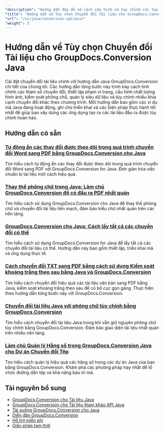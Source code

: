 ```yaml
---
"description": "Hướng dẫn đầy đủ về cách cấu hình và tùy chỉnh các tùy chọn và tham số chuyển đổi tài liệu bằng GroupDocs.Conversion cho Java."
"title": "Hướng dẫn về Tùy chọn Chuyển đổi Tài liệu cho GroupDocs.Conversion Java"
"url": "/vi/java/conversion-options/"
"weight": 3
---
```


# Hướng dẫn về Tùy chọn Chuyển đổi Tài liệu cho GroupDocs.Conversion Java

Cài đặt chuyển đổi tài liệu chính với hướng dẫn Java GroupDocs.Conversion chi tiết của chúng tôi. Các hướng dẫn từng bước này trình bày cách tinh chỉnh các tham số chuyển đổi, thiết lập phạm vi trang, cấu hình chất lượng hình ảnh, kiểm soát phông chữ, quản lý siêu dữ liệu và tùy chỉnh nhiều khía cạnh chuyển đổi khác theo chương trình. Mỗi hướng dẫn bao gồm các ví dụ mã Java đang hoạt động, ghi chú triển khai và các biện pháp thực hành tốt nhất để giúp bạn xây dựng các ứng dụng tạo ra các tài liệu đầu ra được tùy chỉnh hoàn hảo.

## Hướng dẫn có sẵn

### [Tự động ẩn các thay đổi được theo dõi trong quá trình chuyển đổi Word sang PDF bằng GroupDocs.Conversion cho Java](./automate-hide-tracked-changes-word-pdf-conversion-groupdocs-java/)
Tìm hiểu cách tự động ẩn các thay đổi được theo dõi trong quá trình chuyển đổi Word sang PDF với GroupDocs.Conversion for Java. Đơn giản hóa việc chuẩn bị tài liệu một cách hiệu quả.

### [Thay thế phông chữ trong Java: Làm chủ GroupDocs.Conversion để có đầu ra PDF nhất quán](./groupdocs-conversion-java-font-substitution-guide/)
Tìm hiểu cách sử dụng GroupDocs.Conversion cho Java để thay thế phông chữ và chuyển đổi tài liệu liền mạch, đảm bảo kiểu chữ nhất quán trên các nền tảng.

### [GroupDocs.Conversion cho Java: Cách lấy tất cả các chuyển đổi có thể](./groupdocs-conversion-java-retrieve-possible-conversions/)
Tìm hiểu cách sử dụng GroupDocs.Conversion for Java để lấy tất cả các chuyển đổi tài liệu có thể. Hướng dẫn này bao gồm thiết lập, triển khai mã và ứng dụng thực tế.

### [Cách chuyển đổi TXT sang PDF bằng cách sử dụng Kiểm soát khoảng trắng theo sau bằng Java và GroupDocs.Conversion](./convert-txt-pdf-trailing-spaces-java/)
Tìm hiểu cách chuyển đổi hiệu quả các tài liệu văn bản sang PDF bằng Java, kiểm soát khoảng trắng theo sau để có bố cục gọn gàng. Thực hiện theo hướng dẫn từng bước này với GroupDocs.Conversion.

### [Chuyển đổi tài liệu Java với phông chữ tùy chỉnh bằng GroupDocs.Conversion](./java-conversion-custom-fonts-groupdocs/)
Tìm hiểu cách chuyển đổi tài liệu Java trong khi vẫn giữ nguyên phông chữ tùy chỉnh bằng GroupDocs.Conversion. Đảm bảo giao diện tài liệu nhất quán trên nhiều nền tảng.

### [Làm chủ Quản lý Hằng số trong GroupDocs.Conversion Java cho Dự án Chuyển đổi Tệp](./mastering-constants-groupdocs-conversion-java/)
Tìm hiểu cách quản lý hiệu quả các hằng số trong các dự án Java của bạn bằng GroupDocs.Conversion. Khám phá các phương pháp hay nhất để tổ chức đường dẫn tệp và khả năng bảo trì mã.

## Tài nguyên bổ sung

- [GroupDocs.Conversion cho Tài liệu Java](https://docs.groupdocs.com/conversion/java/)
- [GroupDocs.Conversion cho Tài liệu tham khảo API Java](https://reference.groupdocs.com/conversion/java/)
- [Tải xuống GroupDocs.Conversion cho Java](https://releases.groupdocs.com/conversion/java/)
- [Diễn đàn GroupDocs.Conversion](https://forum.groupdocs.com/c/conversion)
- [Hỗ trợ miễn phí](https://forum.groupdocs.com/)
- [Giấy phép tạm thời](https://purchase.groupdocs.com/temporary-license/)